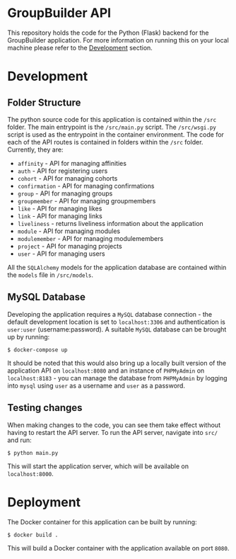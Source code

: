 # GroupBuilder API
This repository holds the code for the Python (Flask) backend for the GroupBuilder application. For more information on running this on your local machine please refer to the [Development](#Development) section.  

# Development

## Folder Structure
The python source code for this application is contained within the `/src` folder. The main entrypoint is the `/src/main.py` script. The `/src/wsgi.py` script is used as the entrypoint in the container environment. The code for each of the API routes is contained in folders within the `/src` folder. Currently, they are:
 * `affinity` - API for managing affinities
 * `auth` - API for registering users
 * `cohort` - API for managing cohorts
 * `confirmation` - API for managing confirmations 
 * `group` - API for managing groups
 * `groupmember` - API for managing groupmembers 
 * `like` - API for managing likes
 * `link` - API for managing links
 * `liveliness` - returns liveliness information about the application
 * `module` - API for managing modules
 * `modulemember` - API for managing modulemembers 
 * `project` - API for managing projects
 * `user` - API for managing users
 
All the `SQLAlchemy` models for the application database are contained within the `models` file in `/src/models`. 

## MySQL Database
Developing the application requires a `MySQL` database connection - the default development location is set to `localhost:3306` and authentication is `user:user` (username:password). A suitable `MySQL` database can be brought up by running:
```
$ docker-compose up
```
It should be noted that this would also bring up a locally built version of the application API on `localhost:8080` and an instance of `PHPMyAdmin` on `localhost:8183` - you can manage the database from `PHPMyAdmin` by logging into `mysql` using `user` as a username and `user` as a password. 

## Testing changes
When making changes to the code, you can see them take effect without having to restart the API server. To run the API server, navigate into `src/` and run: 
```
$ python main.py
```
This will start the application server, which will be available on `localhost:8000`.

# Deployment
The Docker container for this application can be built by running:
```
$ docker build .
```
This will build a Docker container with the application available on port `8080`.